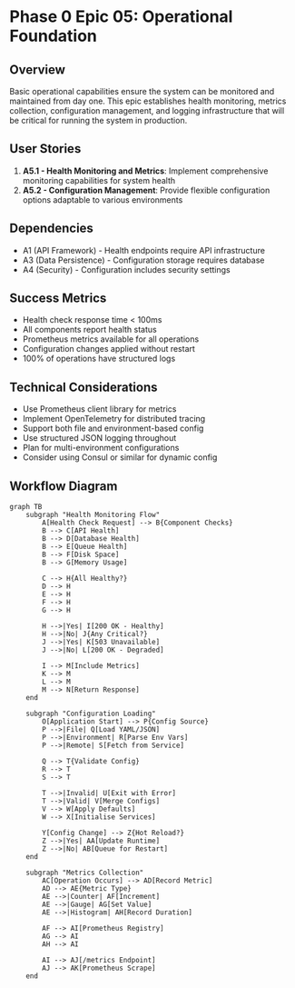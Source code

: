 # Phase 0 Epic 05: Operational Foundation

## Overview
Basic operational capabilities ensure the system can be monitored and maintained from day one. This epic establishes health monitoring, metrics collection, configuration management, and logging infrastructure that will be critical for running the system in production.

## User Stories
1. **A5.1 - Health Monitoring and Metrics**: Implement comprehensive monitoring capabilities for system health
2. **A5.2 - Configuration Management**: Provide flexible configuration options adaptable to various environments

## Dependencies
- A1 (API Framework) - Health endpoints require API infrastructure
- A3 (Data Persistence) - Configuration storage requires database
- A4 (Security) - Configuration includes security settings

## Success Metrics
- Health check response time < 100ms
- All components report health status
- Prometheus metrics available for all operations
- Configuration changes applied without restart
- 100% of operations have structured logs

## Technical Considerations
- Use Prometheus client library for metrics
- Implement OpenTelemetry for distributed tracing
- Support both file and environment-based config
- Use structured JSON logging throughout
- Plan for multi-environment configurations
- Consider using Consul or similar for dynamic config

## Workflow Diagram

```mermaid
graph TB
    subgraph "Health Monitoring Flow"
        A[Health Check Request] --> B{Component Checks}
        B --> C[API Health]
        B --> D[Database Health]
        B --> E[Queue Health]
        B --> F[Disk Space]
        B --> G[Memory Usage]
        
        C --> H{All Healthy?}
        D --> H
        E --> H
        F --> H
        G --> H
        
        H -->|Yes| I[200 OK - Healthy]
        H -->|No| J{Any Critical?}
        J -->|Yes| K[503 Unavailable]
        J -->|No| L[200 OK - Degraded]
        
        I --> M[Include Metrics]
        K --> M
        L --> M
        M --> N[Return Response]
    end
    
    subgraph "Configuration Loading"
        O[Application Start] --> P{Config Source}
        P -->|File| Q[Load YAML/JSON]
        P -->|Environment| R[Parse Env Vars]
        P -->|Remote| S[Fetch from Service]
        
        Q --> T{Validate Config}
        R --> T
        S --> T
        
        T -->|Invalid| U[Exit with Error]
        T -->|Valid| V[Merge Configs]
        V --> W[Apply Defaults]
        W --> X[Initialise Services]
        
        Y[Config Change] --> Z{Hot Reload?}
        Z -->|Yes| AA[Update Runtime]
        Z -->|No| AB[Queue for Restart]
    end
    
    subgraph "Metrics Collection"
        AC[Operation Occurs] --> AD[Record Metric]
        AD --> AE{Metric Type}
        AE -->|Counter| AF[Increment]
        AE -->|Gauge| AG[Set Value]
        AE -->|Histogram| AH[Record Duration]
        
        AF --> AI[Prometheus Registry]
        AG --> AI
        AH --> AI
        
        AI --> AJ[/metrics Endpoint]
        AJ --> AK[Prometheus Scrape]
    end
```